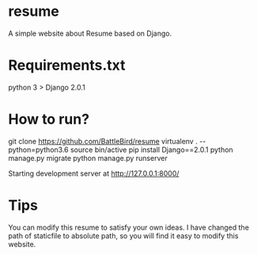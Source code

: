 # resume
A simple website about Resume based on Django.

# Requirements.txt
python 3 >
Django 2.0.1

# How to run?

git clone https://github.com/BattleBird/resume
virtualenv . --python=python3.6
source bin/active
pip install Django==2.0.1
python manage.py migrate
python manage.py runserver

Starting development server at http://127.0.0.1:8000/

# Tips

You can modify this resume to satisfy your own ideas. I have changed the path of staticfile to absolute path, so you will find it easy to modify this website.
